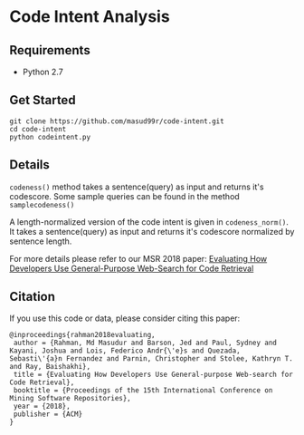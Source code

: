 # Code Intent Analysis

## Requirements
 -  Python 2.7
 
 ## Get Started
 
 ```
 git clone https://github.com/masud99r/code-intent.git
 cd code-intent
 python codeintent.py
 ```
 
 ## Details
 
 `codeness()` method takes a sentence(query) as input and returns it's codescore. 
 Some sample queries can be found in the method `samplecodeness()`
 
 
 A length-normalized version of the code intent is given in `codeness_norm()`. It takes a sentence(query) as input and returns it's codescore normalized by sentence length.

For more details please refer to our MSR 2018 paper: [Evaluating How Developers Use General-Purpose Web-Search
for Code Retrieval](https://arxiv.org/abs/1803.08612)


## Citation
If you use this code or data, please consider citing this paper:

```
@inproceedings{rahman2018evaluating,
 author = {Rahman, Md Masudur and Barson, Jed and Paul, Sydney and Kayani, Joshua and Lois, Federico Andr{\'e}s and Quezada, Sebasti\'{a}n Fernandez and Parnin, Christopher and Stolee, Kathryn T. and Ray, Baishakhi},
 title = {Evaluating How Developers Use General-purpose Web-search for Code Retrieval},
 booktitle = {Proceedings of the 15th International Conference on Mining Software Repositories},
 year = {2018},
 publisher = {ACM}
} 
```
